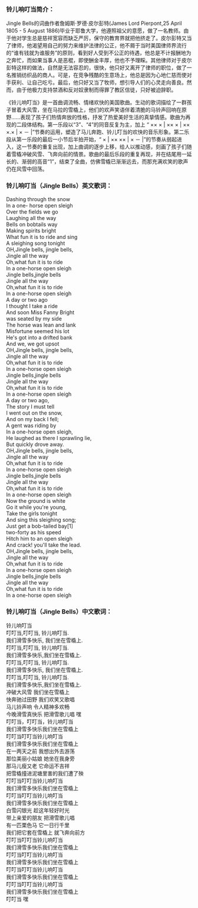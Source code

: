 

### 铃儿响叮当简介：

Jingle Bells的词曲作者詹姆斯·罗德·皮尔彭特(James Lord Pierpont,25 April 1805 - 5 August
1886)毕业于耶鲁大学，他遵照祖父的意愿，做了一名教师。由于他对学生总是慈祥宽容而缺乏严厉，保守的教育界就把他挤走了。皮尔彭特又当了律师，他渴望用自己的努力来维护法律的公正，他不屑于当时美国律师界流行的“谁有钱就为谁服务”的原则，看到好人受到不公正的待遇，他总是不计报酬地为之奔忙，而如果当事人是恶棍，即使酬金丰厚，他也不予理睬。其他律师对于皮尔彭特这样的做法，自然是无法容忍的，很快，他只好又离开了律师的职位，做了一名推销纺织品的商人。可是，在竞争残酷的生意场上，他总是因为心地仁慈而使对手获利、让自己吃亏。最后，他只好又当了牧师，想引导人们的心灵走向善良。然而，由于他极力支持禁酒和反对奴隶制而得罪了教区信徒，只好被迫辞职。

《铃儿响叮当》是一首曲调流畅、情绪欢快的美国歌曲。生动的歌词描绘了一群孩子冒着大风雪，坐在马拉的雪橇上，他们的欢声笑语伴着清脆的马铃声回响在原野……表现了孩子们热情奔放的性格，抒发了热爱美好生活的真挚情感。歌曲为再现的二段体结构。第一乐段以“3”、“4”的同音反复为主，加上
“ ×× × | ×× × | ×× ×.× | × －
|”节奏的运用，塑造了马儿奔跑、铃儿叮当的欢快的音乐形象。第二乐段从第一乐段的最后一小节后半拍开始，“ × | ×× ×× | × －
|”的节奏从弱起进入，这一节奏的重复出现，加上曲调的逐步上移，给人以推动感，刻画了孩子们随着雪橇冲破风雪、飞奔向前的情景。歌曲的最后乐段的重复再现，并在结尾用一延长的、渐弱的高音“1”，结束了全曲，仿佛雪橇已渐渐远去，而那充满欢笑的歌声仍在风雪中回荡。  

### 铃儿响叮当（Jingle Bells）英文歌词：

Dashing through the snow  
In a one- horse open sleigh  
Over the fields we go  
Laughing all the way  
Bells on bobtails way  
Making spirits bright  
What fun it is to ride and sing  
A sleighing song tonight  
OH,Jingle bells, jingle bells,  
Jingle all the way  
Oh,what fun it is to ride  
In a one-horse open sleigh  
Jingle bells,jingle bells  
Jingle all the way  
Oh,what fun it is to ride  
In a one-horse open sleigh  
A day or two ago  
I thought I take a ride  
And soon Miss Fanny Bright  
was seated by my side  
The horse was lean and lank  
Misfortune seemed his lot  
He's got into a drifted bank  
And we, we got upsot  
OH,Jingle bells, jingle bells,  
Jingle all the way  
Oh,what fun it is to ride  
In a one-horse open sleigh  
Jingle bells,jingle bells  
Jingle all the way  
Oh,what fun it is to ride  
In a one-horse open sleigh  
A day or two ago,  
The story I must tell  
I went out on the snow,  
And on my back I fell;  
A gent was riding by  
In a one-horse open sleigh,  
He laughed as there I sprawling lie,  
But quickly drove away.  
OH,Jingle bells, jingle bells,  
Jingle all the way  
Oh,what fun it is to ride  
In a one-horse open sleigh  
Jingle bells,jingle bells  
Jingle all the way  
Oh,what fun it is to ride  
In a one-horse open sleigh  
Now the ground is white  
Go it while you're young,  
Take the girls tonight  
And sing this sleighing song;  
Just get a bob-tailed bay[1]  
two-forty as his speed  
Hitch him to an open sleigh  
And crack! you'll take the lead.  
OH,Jingle bells, jingle bells,  
Jingle all the way  
Oh,what fun it is to ride  
In a one-horse open sleigh  
Jingle bells,jingle bells  
Jingle all the way  
Oh,what fun it is to ride  
In a one-horse open sleigh  

### 铃儿响叮当（Jingle Bells）中文歌词：

铃儿响叮当  
叮叮当,叮叮当, 铃儿响叮当.  
我们滑雪多快乐, 我们坐在雪橇上.  
叮叮当,叮叮当, 铃儿响叮当.  
我们滑雪多快乐,我们坐在雪橇上.  
叮叮当,叮叮当, 铃儿响叮当.  
我们滑雪多快乐, 我们坐在雪橇上.  
叮叮当,叮叮当, 铃儿响叮当.  
我们滑雪多快乐,我们坐在雪橇上.  
冲破大风雪 我们坐在雪橇上  
快奔驰过田野 我们欢笑又歌唱  
马儿铃声响 令人精神多欢畅  
今晚滑雪真快乐 把滑雪歌儿唱 嘿  
叮叮当，叮叮当，铃儿响叮当  
我们滑雪多快乐我们坐在雪橇上  
叮叮当叮叮当铃儿响叮当  
我们滑雪多快乐我们坐在雪橇上  
在一两天之前 我想出外去游荡  
那位美丽小姑娘 她坐在我身旁  
那马儿瘦又老 它命运不吉祥  
把雪橇撞进泥塘里害的我们遭了殃  
叮叮当叮叮当铃儿响叮当  
我们滑雪多快乐我们坐在雪橇上  
叮叮当叮叮当铃儿响叮当  
我们滑雪多快乐我们坐在雪橇上  
白雪闪银光 趁这年轻好时光  
带上亲爱的朋友 把滑雪歌儿唱  
有一匹栗色马 它一日行千里  
我们把它套在雪橇上 就飞奔向前方  
叮叮当叮叮当铃儿响叮当  
我们滑雪多快乐我们坐在雪橇上  
叮叮当叮叮当铃儿响叮当  
我们滑雪多快乐我们坐在雪橇上  
叮叮当叮叮当铃儿响叮当  
我们滑雪多快乐我们坐在雪橇上  
叮叮当叮叮当铃儿响叮当  
我们滑雪多快乐我们坐在雪橇上  
叮叮当 嘿

